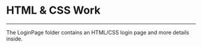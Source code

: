# HTML & CSS Work
---
The LoginPage folder contains an HTML/CSS login page and more details inside.
